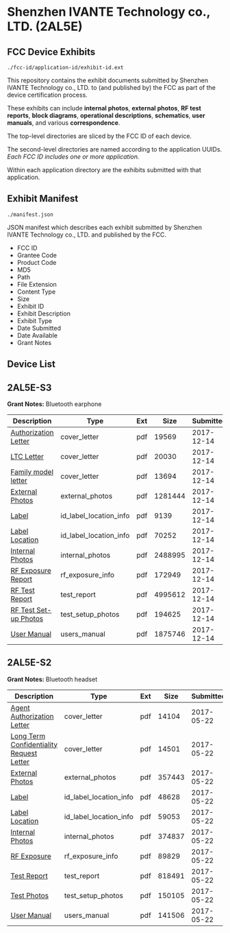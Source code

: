 # Shenzhen IVANTE Technology co., LTD. (2AL5E)
## FCC Device Exhibits

```
./fcc-id/application-id/exhibit-id.ext
```

This repository contains the exhibit documents submitted by Shenzhen IVANTE Technology co., LTD. to (and published by) the FCC as part of the device certification process.

These exhibits can include **internal photos**, **external photos**, **RF test reports**, **block diagrams**, **operational descriptions**, **schematics**, **user manuals**, and various **correspondence**.

The top-level directories are sliced by the FCC ID of each device.

The second-level directories are named according to the application UUIDs. *Each FCC ID includes one or more application.*

Within each application directory are the exhibits submitted with that application. 

## Exhibit Manifest

```
./manifest.json
```

JSON manifest which describes each exhibit submitted by Shenzhen IVANTE Technology co., LTD. and published by the FCC.

- FCC ID
- Grantee Code
- Product Code
- MD5
- Path
- File Extension
- Content Type
- Size
- Exhibit ID
- Exhibit Description
- Exhibit Type
- Date Submitted
- Date Available
- Grant Notes

## Device List
## 2AL5E-S3
**Grant Notes:** Bluetooth earphone

| Description | Type | Ext | Size | Submitted | Available |
| ----------- | ---- | --- | ---- | --------- | --------- |
| [Authorization Letter](2AL5E-S3/bfb92be27944551b4736d4fff30402b5/3677229.pdf) | cover_letter | pdf | 19569 | 2017-12-14 | 2017-12-14 |
| [LTC Letter](2AL5E-S3/bfb92be27944551b4736d4fff30402b5/3677230.pdf) | cover_letter | pdf | 20030 | 2017-12-14 | 2017-12-14 |
| [Family model letter](2AL5E-S3/bfb92be27944551b4736d4fff30402b5/3677231.pdf) | cover_letter | pdf | 13694 | 2017-12-14 | 2017-12-14 |
| [External Photos](2AL5E-S3/bfb92be27944551b4736d4fff30402b5/3677356.pdf) | external_photos | pdf | 1281444 | 2017-12-14 | 2017-12-14 |
| [Label](2AL5E-S3/bfb92be27944551b4736d4fff30402b5/3677278.pdf) | id_label_location_info | pdf | 9139 | 2017-12-14 | 2017-12-14 |
| [Label Location](2AL5E-S3/bfb92be27944551b4736d4fff30402b5/3677409.pdf) | id_label_location_info | pdf | 70252 | 2017-12-14 | 2017-12-14 |
| [Internal Photos](2AL5E-S3/bfb92be27944551b4736d4fff30402b5/3677410.pdf) | internal_photos | pdf | 2488995 | 2017-12-14 | 2017-12-14 |
| [RF Exposure Report](2AL5E-S3/bfb92be27944551b4736d4fff30402b5/3677364.pdf) | rf_exposure_info | pdf | 172949 | 2017-12-14 | 2017-12-14 |
| [RF Test Report](2AL5E-S3/bfb92be27944551b4736d4fff30402b5/3677234.pdf) | test_report | pdf | 4995612 | 2017-12-14 | 2017-12-14 |
| [RF Test Set-up Photos](2AL5E-S3/bfb92be27944551b4736d4fff30402b5/3677284.pdf) | test_setup_photos | pdf | 194625 | 2017-12-14 | 2017-12-14 |
| [User Manual](2AL5E-S3/bfb92be27944551b4736d4fff30402b5/3677381.pdf) | users_manual | pdf | 1875746 | 2017-12-14 | 2017-12-14 |
## 2AL5E-S2
**Grant Notes:** Bluetooth headset

| Description | Type | Ext | Size | Submitted | Available |
| ----------- | ---- | --- | ---- | --------- | --------- |
| [Agent Authorization Letter](2AL5E-S2/0984beeb2ef2b390e8c134409de6be53/3399645.pdf) | cover_letter | pdf | 14104 | 2017-05-22 | 2017-05-22 |
| [Long Term Confidentiality Request Letter](2AL5E-S2/0984beeb2ef2b390e8c134409de6be53/3399652.pdf) | cover_letter | pdf | 14501 | 2017-05-22 | 2017-05-22 |
| [External Photos](2AL5E-S2/0984beeb2ef2b390e8c134409de6be53/3399647.pdf) | external_photos | pdf | 357443 | 2017-05-22 | 2017-05-22 |
| [Label](2AL5E-S2/0984beeb2ef2b390e8c134409de6be53/3399648.pdf) | id_label_location_info | pdf | 48628 | 2017-05-22 | 2017-05-22 |
| [Label Location](2AL5E-S2/0984beeb2ef2b390e8c134409de6be53/3399650.pdf) | id_label_location_info | pdf | 59053 | 2017-05-22 | 2017-05-22 |
| [Internal Photos](2AL5E-S2/0984beeb2ef2b390e8c134409de6be53/3399651.pdf) | internal_photos | pdf | 374837 | 2017-05-22 | 2017-05-22 |
| [RF Exposure](2AL5E-S2/0984beeb2ef2b390e8c134409de6be53/3399654.pdf) | rf_exposure_info | pdf | 89829 | 2017-05-22 | 2017-05-22 |
| [Test Report](2AL5E-S2/0984beeb2ef2b390e8c134409de6be53/3399649.pdf) | test_report | pdf | 818491 | 2017-05-22 | 2017-05-22 |
| [Test Photos](2AL5E-S2/0984beeb2ef2b390e8c134409de6be53/3399656.pdf) | test_setup_photos | pdf | 150105 | 2017-05-22 | 2017-05-22 |
| [User Manual](2AL5E-S2/0984beeb2ef2b390e8c134409de6be53/3399657.pdf) | users_manual | pdf | 141506 | 2017-05-22 | 2017-05-22 |
